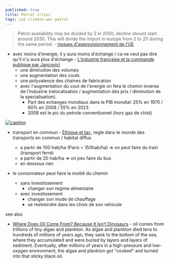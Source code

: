 ```yaml
---
published: true
title: Petrol crisis
tags: co2 climate-war petrol
---
```

> Petrol availability may be divided by 2 in 2050, decline should start around 2030. This will divide the import in europe from 2 to 20 during the same period. - [risques d'approvisionnement de l’UE ](https://www.connaissancedesenergies.org/petrole-shift-project-precise-les-risques-dapprovisionnement-de-lue-220218)

- avec moins d'energie, il y aura moins d'échange / ca ne veut pas dire qu'il n'y aura plus d'échange - [L'industrie française et la commande publique par Jancovici](https://www.youtube.com/watch?v=c6BTDREaqiU)
	- une diminution des volumes
	- une augmentation des couts
    - une polyvalence des chaines de fabrication
    - avec l'augmentation du cout de l'energie on fera le chemin inverse de l'industrie (relocalisation / augmentation des prix / diminution de la specialisation).
		- Part des echanges mondiaux dans le PIB mondial: 25% en 1970 / 60% en  2008 / 55% en 2023
		- 2008 est le pic du petrole conventionnel (hors gaz de chist)

[![caption](https://www.connaissancedesenergies.org/sites/default/files/inline-images/Petrole-Production-des-16-principaux-pays-fournisseurs-UE_0.png)](https://www.connaissancedesenergies.org/petrole-shift-project-precise-les-risques-dapprovisionnement-de-lue-220218)

- transport en commun - [Éthique et tac](https://youtu.be/1T9XTm23-7o?feature=shared&t=1061), regle dans le monde des transports en commun / habitat diffus
	- a partir de 100 hab/ha (Paris = 150hab/ha) => on peut faire du train (transport ferré)
    - a partir de  20 hab/ha => on peu faire du bus
    - en dessous rien

- le consomateur peut faire la moitié du chemin
	- sans investissement
		- changer son regime alimentaire
	- avec investissement
		- changer son mode de chauffage
		- se restreindre dans les choix de son vehicule


see also
- [Where Does Oil Come From? Because It Isn't Dinosaurs](https://www.iflscience.com/where-does-oil-come-from-because-it-isnt-dinosaurs-70746) - oil comes from trillions of tiny algae and plankton. As algae and plankton died tens to hundreds of millions of years ago, they sank to the bottom of the sea, where they accumulated and were buried by layers and layers of sediment. Eventually, after millions of years in a high-pressure and low-oxygen environment, the algae and plankton got "cooked" and turned into that sticky black oil.

